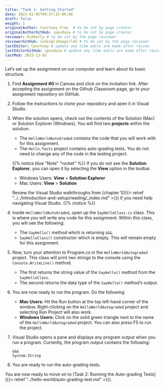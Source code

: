 ```yaml
---
title: "Task 1: Getting Started"
date: 2023-01-05T09:57:32-06:00
draft: false
weight: 1
originalAuthor: Courtney Frey  # to be set by page creator
originalAuthorGitHub: speudusa # to be set by page creator
reviewer: Kimberly # to be set by the page reviewer
reviewerGitHub: codinglikeagirl42 # to be set by the page reviewer
lastEditor: Courtney # update any time edits are made after review
lastEditorGitHub: speudusa # update any time edits are made after review
lastMod: 2023-13-02
---
```



Let’s set up the assignment on our computer and learn about its basic structure.

1. Find **Assignment #0** in Canvas and click on the invitation link. After accepting the assignment on the Github Classroom page, go to your assignment repository on GitHub.

1. Follow the instructions to clone your repository and open it in Visual Studio.

1. When the solution opens, check out the contents of the Solution (Mac) or Solution Explorer (Windows). You will find two **projects** within the solution:
 
   * The `HelloWorldAutoGraded` contains the code that you will work with for this assignment. 
   * The `Hello.Tests` project contains auto-grading tests. You do not need to change any of the code in the testing project.

   {{% notice blue "Note" "rocket" %}}
   If you do not see the **Solution Explorer**, you can open it by selecting the **View** option in the toolbar.
   * Windows Users: **View** > **Solution Explorer**
   * Mac Users:  **View** > **Solution** 

   Review the Visual Studio walkthroughs from [chapter 1]({{< relref "../../introduction-and-setup/reading/_index.md" >}}) if you need help navigating Visual Studio.
   {{% /notice %}}

1. Inside `HelloWorldAutoGraded`, open up the `SayHelloClass.cs` class. This is where you will write any code for this assignment. Within this class, you will see the following:
   * The `SayHello()` method which is returning `&&&`.
   * `SayHelloClass()` constructor which is empty.  This will remain empty for this assignment.


1. Now, turn your attention to Program.cs in the `HelloWorldAutograded` project. This class will print two strings to the console using the `Console.WriteLine()` method.  
   * The first returns the string value of the `SayHello()` method from the `SayHelloClass`.
   * The second returns the data type of the `SayHello()` method’s output.


1. You are now ready to run the program. Do the following:
   * **Mac Users:** Hit the Run button at the top left-hand corner of the window. Right-clicking on the `HelloWorldAutograded` project and selecting Run Project will also work.
   * **Windows Users:** Click on the solid green triangle next to the name of the `HelloWorldAutograded` project. You can also press F5 to run the project.


1. Visual Studio opens a pane and displays any program output when you run a program. Currently, the program output contains the following:
   
   ``` console 
   &&&
   System.String
   ```
1. You are ready to run the auto-grading tests.


You are now ready to move on to [Task 2: Running the Auto-grading Tests]({{< relref "../hello-world/auto-grading-test.md" >}}).